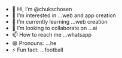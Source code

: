 - 👋 Hi, I’m @chukschosen
- 👀 I’m interested in ...web and app creation
- 🌱 I’m currently learning ...web creation
- 💞️ I’m looking to collaborate on ...ai
- 📫 How to reach me ...whatsapp
- 😄 Pronouns: ...he
- ⚡ Fun fact: ...football

<!---09128749454
chukschosen/chukschosen is a ✨ special ✨ repository because its `README.md` (this file) appears on your GitHub profile.
You can click the Preview link to take a look at your changes.
--->
